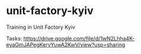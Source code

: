 # unit-factory-kyiv
Training in Unit Factory Kyiv

Tasks:
https://drive.google.com/file/d/1wN2Lhha4K-eyaGmJAPegKervYuwA2KwV/view?usp=sharing
